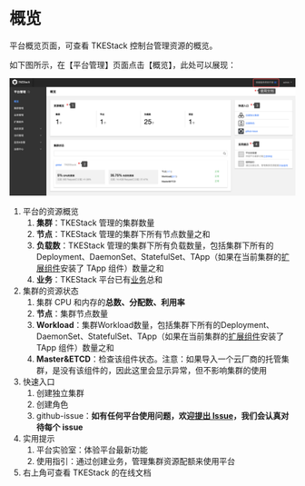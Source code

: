 # 概览

平台概览页面，可查看 TKEStack 控制台管理资源的概览。

如下图所示，在【平台管理】页面点击【概览】，此处可以展现：

![image-20200821171320826](../../../../images/overview.png)

1. 平台的资源概览
   1. **集群**：TKEStack 管理的集群数量
   2. **节点**：TKEStack 管理的集群下所有节点数量之和
   3. **负载数**：TKEStack 管理的集群下所有负载数量，包括集群下所有的Deployment、DaemonSet、StatefulSet、TApp（如果在当前集群的[扩展组件](../platform/extender.md)安装了 TApp 组件）数量之和
   4. **业务**：TKEStack 平台已有[业务](../platform/business.md)总和
2. 集群的资源状态
   1. 集群 CPU 和内存的**总数、分配数、利用率**
   2. **节点**：集群节点数量
   3. **Workload**：集群Workload数量，包括集群下所有的Deployment、DaemonSet、StatefulSet、TApp（如果在当前集群的[扩展组件](../platform/extender.md)安装了 TApp 组件）数量之和
   4. **Master&ETCD**：检查该组件状态。注意：如果导入一个云厂商的托管集群，是没有该组件的，因此这里会显示异常，但不影响集群的使用
3. 快速入口
   1. 创建独立集群
   2. 创建角色
   3. github-issue：**如有任何平台使用问题，欢迎[提出 Issue](https://github.com/tkestack/tke/issues)，我们会认真对待每个 issue**
4. 实用提示
   1. 平台实验室：体验平台最新功能
   2. 使用指引：通过创建业务，管理集群资源配额来使用平台
5. 右上角可查看 TKEStack 的在线文档



